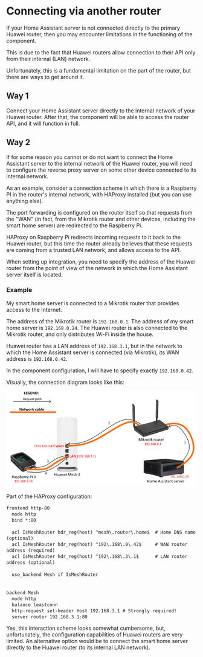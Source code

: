 # Connecting via another router

If your Home Assistant server is not connected directly to the primary Huawei router, then you may encounter limitations in the functioning of the component.

This is due to the fact that Huawei routers allow connection to their API only from their internal (LAN) network.

Unfortunately, this is a fundamental limitation on the part of the router, but there are ways to get around it.

## Way 1

Connect your Home Assistant server directly to the internal network of your Huawei router. After that, the component will be able to access the router API, and it will function in full.

## Way 2

If for some reason you cannot or do not want to connect the Home Assistant server to the internal network of the Huawei router, you will need to configure the reverse proxy server on some other device connected to its internal network.

As an example, consider a connection scheme in which there is a Raspberry PI in the router's internal network, with HAProxy installed (but you can use anything else).

The port forwarding is configured on the router itself so that requests from the "WAN" (in fact, from the Mikrotik router and other devices, including the smart home server) are redirected to the Raspberry Pi.


HAProxy on Raspberry Pi redirects incoming requests to it back to the Huawei router, but this time the router already believes that these requests are coming from a trusted LAN network, and allows access to the API.

When setting up integration, you need to specify the address of the Huawei router from the point of view of the network in which the Home Assistant server itself is located.

### Example

My smart home server is connected to a Mikrotik router that provides access to the Internet.

The address of the Mikrotik router is `192.168.0.1`. The address of my smart home server is `192.168.0.24`. The Huawei router is also connected to the Mikrotik router, and only distributes Wi-Fi inside the house.

Huawei router has a LAN address of `192.168.3.1`, but in the network to which the Home Assistant server is connected (via Mikrotik), its WAN address is `192.168.0.42`.

In the component configuration, I will have to specify exactly `192.168.0.42`.

Visually, the connection diagram looks like this: 

![Connection diagram](images/wan_connection_diagram.png)


Part of the HAProxy configuration: 

```
frontend http-80
  mode http
  bind *:80

  acl IsMeshRouter hdr_reg(host) ^mesh\.router\.home$  # Home DNS name (optional)
  acl IsMeshRouter hdr_reg(host) ^192\.168\.0\.42$     # WAN router address (required)
  acl IsMeshRouter hdr_reg(host) ^192\.168\.3\.1$      # LAN router address (optional)
  
  use_backend Mesh if IsMeshRouter


backend Mesh
  mode http
  balance leastconn
  http-request set-header Host 192.168.3.1 # Strongly required!
  server router 192.168.3.1:80
```


Yes, this interaction scheme looks somewhat cumbersome, but, unfortunately, the configuration capabilities of Huawei routers are very limited. An alternative option would be to connect the smart home server directly to the Huawei router (to its internal LAN network).
